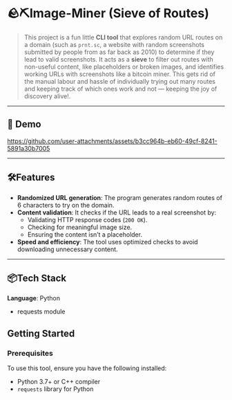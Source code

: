 # 🪨⛏️Image-Miner (Sieve of Routes)

>This project is a fun little **CLI tool** that explores random URL routes on a domain (such as `prnt.sc`, a website with random screenshots submitted by people from as far back as 2010) to determine if they lead to valid screenshots. It acts as a **sieve** to filter out routes with non-useful content, like placeholders or broken images, and identifies working URLs with screenshots like a bitcoin miner. This gets rid of the manual labour and hassle of individually trying out many routes and keeping track of which ones work and not — keeping the joy of discovery alive!.

---
## 🎥 Demo


https://github.com/user-attachments/assets/b3cc964b-eb60-49cf-8241-5891a30b7005


---


## 🛠️Features

- **Randomized URL generation**: The program generates random routes of 6 characters to try on the domain.
- **Content validation**: It checks if the URL leads to a real screenshot by:
  - Validating HTTP response codes (`200 OK`).
  - Checking for meaningful image size.
  - Ensuring the content isn’t a placeholder.
- **Speed and efficiency**: The tool uses optimized checks to avoid downloading unnecessary content.

---

## 📦Tech Stack
**Language**: Python
- requests module

## Getting Started

### Prerequisites

To use this tool, ensure you have the following installed:

- Python 3.7+ or C++ compiler
- `requests` library for Python
